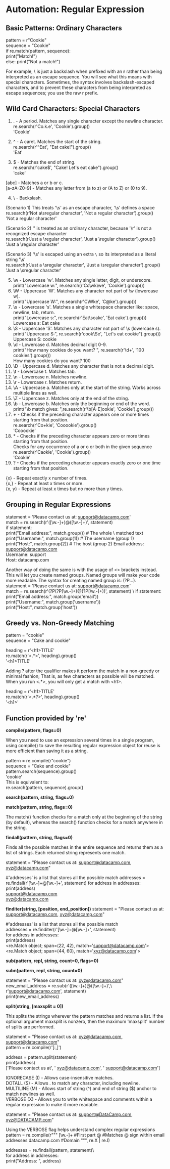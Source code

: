 # Automation: Regular Expression

## Basic Patterns: Ordinary Characters
pattern = r"Cookie" \
sequence = "Cookie" \
if re.match(pattern, sequence): \
    print("Match!") \
else: print("Not a match!")

For example, \ is just a backslash when prefixed with an **r** rather than being interpreted as an escape sequence. You will see what this means with special characters. Sometimes, the syntax involves backslash-escaped characters, and to prevent these characters from being interpreted as escape sequences; you use the raw r prefix.

## Wild Card Characters: Special Characters
1. . - A period. Matches any single character except the newline character.
re.search(r'Co.k.e', 'Cookie').group() \
'Cookie'

2. ^ - A caret. Matches the start of the string. \
re.search(r'^Eat', "Eat cake!").group() \
'Eat'

3. $ - Matches the end of string. \
re.search(r'cake$', "Cake! Let's eat cake").group() \
'cake'

[abc] - Matches a or b or c. \
[a-zA-Z0-9] - Matches any letter from (a to z) or (A to Z) or (0 to 9).

4. \ - Backslash. 

(Scenario 1) This treats '\s' as an escape character, '\s' defines a space
re.search(r'Not a\sregular character', 'Not a regular character').group() \
'Not a regular character'

(Scenario 2) '\' is treated as an ordinary character, because '\r' is not a recognized escape character \
re.search(r'Just a \regular character', 'Just a \regular character').group() \
'Just a \regular character'

(Scenario 3) '\s' is escaped using an extra `\` so its interpreted as a literal string '\s' \
re.search(r'Just a \\sregular character', 'Just a \sregular character').group()
'Just a \\sregular character'

5. \w - Lowercase 'w'. Matches any single letter, digit, or underscore.
print("Lowercase w:", re.search(r'Co\wk\we', 'Cookie').group())
6. \W - Uppercase 'W'. Matches any character not part of \w (lowercase w). \
print("Uppercase W:", re.search(r'C\Wke', 'C@ke').group())
7. \s - Lowercase 's'. Matches a single whitespace character like: space, newline, tab, return. \
print("Lowercase s:", re.search(r'Eat\scake', 'Eat cake').group()) \
Lowercase s: Eat cake
8. \S - Uppercase 'S'. Matches any character not part of \s (lowercase s). \
print("Uppercase S:", re.search(r'cook\Se', "Let's eat cookie").group()) \
Uppercase S: cookie
9. \d - Lowercase d. Matches decimal digit 0-9. \
print("How many cookies do you want? ", re.search(r'\d+', '100 cookies').group()) \
How many cookies do you want?  100
10. \D - Uppercase d. Matches any character that is not a decimal digit.
11. \t - Lowercase t. Matches tab.
12. \n - Lowercase n. Matches newline.
13. \r - Lowercase r. Matches return.
14. \A - Uppercase a. Matches only at the start of the string. Works across multiple lines as well.
15. \Z - Uppercase z. Matches only at the end of the string.
16. \b - Lowercase b. Matches only the beginning or end of the word. \
print("\\b match gives: ",re.search(r'\b[A-E]ookie', 'Cookie').group())
17. **+** - Checks if the preceding character appears one or more times starting from that position. \
re.search(r'Co+kie', 'Cooookie').group() \
'Cooookie'
18. \* -  Checks if the preceding character appears zero or more times starting from that position. \
Checks for any occurrence of a or o or both in the given sequence \
re.search(r'Ca*o*kie', 'Cookie').group() \
'Cookie'
19. ? - Checks if the preceding character appears exactly zero or one time starting from that position.

{x} - Repeat exactly x number of times. \
{x,} - Repeat at least x times or more. \
{x, y} - Repeat at least x times but no more than y times.

## Grouping in Regular Expressions
statement = 'Please contact us at: support@datacamp.com' \
match = re.search(r'([\w\.-]+)@([\w\.-]+)', statement) \
if statement: \
  print("Email address:", match.group()) # The whole \ matched text
  print("Username:", match.group(1)) # The username (group 1) \
  print("Host:", match.group(2)) # The host (group 2)
Email address: support@datacamp.com \
Username: support \
Host: datacamp.com

Another way of doing the same is with the usage of <> brackets instead. This will let you create named groups. Named groups will make your code more readable. The syntax for creating named group is: (?P<name>...). \
statement = 'Please contact us at: support@datacamp.com' \
match = re.search(r'(?P<email>(?P<username>[\w\.-]+)@(?P<host>[\w\.-]+))', statement) \ 
if statement: \
  print("Email address:", match.group('email')) \
  print("Username:", match.group('username')) \
  print("Host:", match.group('host'))

## Greedy vs. Non-Greedy Matching
pattern = "cookie" \
sequence = "Cake and cookie" 

heading  = r'\<h1>TITLE</h1>'\
re.match(r'<.*>', heading).group()\
'\<h1>TITLE</h1>'

Adding ? after the qualifier makes it perform the match in a non-greedy or minimal fashion; That is, as few characters as possible will be matched. When you run <.*>, you will only get a match with \<h1>.

heading  = r'\<h1>TITLE</h1>'\
re.match(r'<.*?>', heading).group()\
'\<h1>'

## Function provided by 're'
**compile(pattern, flags=0)**

When you need to use an expression several times in a single program, using compile() to save the resulting regular expression object for reuse is more efficient than saving it as a string. 

pattern = re.compile(r"cookie") \
sequence = "Cake and cookie" \
pattern.search(sequence).group() \
'cookie' \
This is equivalent to: \
re.search(pattern, sequence).group()

**search(pattern, string, flags=0)**

**match(pattern, string, flags=0)**

The match() function checks for a match only at the beginning of the string (by default), whereas the search() function checks for a match anywhere in the string.

**findall(pattern, string, flags=0)**

Finds all the possible matches in the entire sequence and returns them as a list of strings. Each returned string represents one match.

statement = "Please contact us at: support@datacamp.com, xyz@datacamp.com"

#'addresses' is a list that stores all the possible match
addresses = re.findall(r'[\w\.-]+@[\w\.-]+', statement)
for address in addresses:
    print(address) \
support@datacamp.com \
xyz@datacamp.com

**finditer(string, [position, end_position])**
statement = "Please contact us at: support@datacamp.com, xyz@datacamp.com" 

#'addresses' is a list that stores all the possible match \
addresses = re.finditer(r'[\w\.-]+@[\w\.-]+', statement) \
for address in addresses: \
    print(address) \
<re.Match object; span=(22, 42), match='support@datacamp.com'> \
<re.Match object; span=(44, 60), match='xyz@datacamp.com'>

**sub(pattern, repl, string, count=0, flags=0)**

**subn(pattern, repl, string, count=0)** 

statement = "Please contact us at: xyz@datacamp.com" \
new_email_address = re.sub(r'([\w\.-]+)@([\w\.-]+)',\ r'support@datacamp.com', statement) \
print(new_email_address)

**split(string, [maxsplit = 0])**

This splits the strings wherever the pattern matches and returns a list. If the optional argument maxsplit is nonzero, then the maximum 'maxsplit' number of splits are performed.

statement = "Please contact us at: xyz@datacamp.com, support@datacamp.com" \
pattern = re.compile(r'[:,]') 

address = pattern.split(statement)\
print(address) \
['Please contact us at', ' xyz@datacamp.com', ' support@datacamp.com']

IGNORECASE (I) - Allows case-insensitive matches. \
DOTALL (S) - Allows . to match any character, including newline. \
MULTILINE (M) - Allows start of string (^) and end of string ($) anchor to match newlines as well. \
VERBOSE (X) - Allows you to write whitespace and comments within a regular expression to make it more readable.

statement = "Please contact us at: support@DataCamp.com, xyz@DATACAMP.com"

Using the VERBOSE flag helps understand complex regular expressions \
pattern = re.compile(r"""
[\w\.-]+ #First part
@ #Matches @ sign within email addresses
datacamp.com #Domain
""", re.X | re.I)

addresses = re.findall(pattern, statement)\                       
for address in addresses: \
    print("Address: ", address)